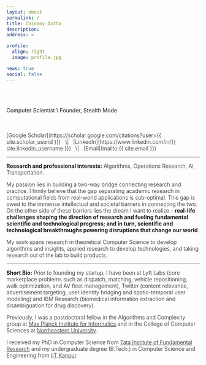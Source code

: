 ```yaml
---
layout: about
permalink: /
title: Chinmoy Dutta
description:
address: >

profile:
  align: right
  image: profile.jpg

news: true
social: false
---
```


<br/>
<br/>

Computer Scientist \\
Founder, Stealth Mode


<br/>
<br/>

<span style="font-weight: 300;">
[Google Scholar](https://scholar.google.com/citations?user={{ site.scholar_userid }})  &nbsp; \| &nbsp; [LinkedIn](https://www.linkedin.com/in/{{ site.linkedin_username }}) &nbsp; \| &nbsp; [Email](mailto:{{ site.email }})

***

<b>Research and professional interests:</b> Algorithms, Operations Research, AI, Transportation.

My passion lies in building a two-way bridge connecting research and practice. I firmly believe that the gap separating academic research in computational fields from real-world applications is sub-optimal. This gap is owed to the immense intellectual and societal barriers in connecting the two. On the other side of these barriers lies the dream I want to realize - **real-life challenges shaping the direction of research and fueling fundamental scientific and technological progress; and in turn, scientific and technological breakthroughs powering disruptions that change our world**.

My work spans research in theoretical Computer Science to develop algorithms and insights, applied research to develop technologies, and taking research out of the lab to build products.

***

<b>Short Bio:</b> Prior to founding my startup, I have been at Lyft Labs (core marketplace problems such as dispatch, matching, vehicle repositioning, walk optimization, and AV fleet management), Twitter (content relevance, advertisement targeting, user identity bridging and spatio-temporal user modeling) and IBM Research (biomedical information extraction and disambiguation for drug discovery).

Previously, I was a postdoctoral fellow in the Algorithms and Complexity group at [Max Planck Institute for Informatics](https://www.mpi-inf.mpg.de/home/) and in the College of Computer Sciences at [Northeastern University](https://www.northeastern.edu/).

I received my PhD in Computer Science from [Tata Institute of Fundamental Research](https://www.tifr.res.in/) and my undergraduate degree (B.Tech.) in Computer Science and Engineering from [IIT Kanpur](http://www.iitk.ac.in/).
